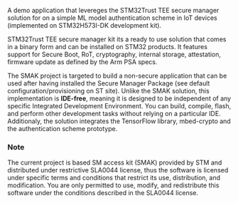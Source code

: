 A demo application that levereges the STM32Trust TEE secure manager solution for on a simple ML model authentication scheme in IoT devices (implemented on STM32H573I-DK development kit).

STM32Trust TEE secure manager kit its a ready to use solution that comes in a binary form and can be installed on STM32 products. It features support for Secure Boot, RoT, cryptography, internal storage, attestation, firmware update as defined by the Arm PSA specs.

The SMAK project is targeted to build a non-secure application that can be used after having installed the Secure Manager Package (see default configuration/provisioning on ST site).
Unlike the SMAK solution, this implementation is **IDE-free**, meaning it is designed to be independent of any specific Integrated Development Environment. You can build, compile, flash, and perform other development tasks without relying on a particular IDE. 
Additionaly, the solution integrates the TensorFlow library, mbed-crypto and the authentication scheme prototype.
 

### Note
The current project is based SM access kit (SMAK) provided by STM and distributed under restrictive SLA0044 license, thus the software is licensed under specific terms and conditions that restrict its use, distribution, and modification. You are only permitted to use, modify, and redistribute this software under the conditions described in the SLA0044 license.
